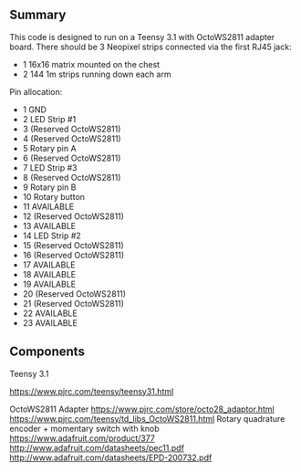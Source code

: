 ## Summary

This code is designed to run on a Teensy 3.1 with OctoWS2811 adapter board. There should be 3 Neopixel strips connected via the first RJ45 jack:
  - 1 16x16 matrix mounted on the chest
  - 2 144 1m strips running down each arm

Pin allocation:
  -  1 GND
  -  2 LED Strip #1
  -  3 (Reserved OctoWS2811)
  -  4 (Reserved OctoWS2811)
  -  5 Rotary pin A
  -  6 (Reserved OctoWS2811)
  -  7 LED Strip #3
  -  8 (Reserved OctoWS2811)
  -  9 Rotary pin B
  - 10 Rotary button
  - 11 AVAILABLE
  - 12 (Reserved OctoWS2811)
  - 13 AVAILABLE
  - 14 LED Strip #2
  - 15 (Reserved OctoWS2811)
  - 16 (Reserved OctoWS2811)
  - 17 AVAILABLE
  - 18 AVAILABLE
  - 19 AVAILABLE
  - 20 (Reserved OctoWS2811)
  - 21 (Reserved OctoWS2811)
  - 22 AVAILABLE
  - 23 AVAILABLE

## Components

Teensy 3.1

  https://www.pjrc.com/teensy/teensy31.html
  
  
OctoWS2811 Adapter
  https://www.pjrc.com/store/octo28_adaptor.html
  https://www.pjrc.com/teensy/td_libs_OctoWS2811.html
Rotary quadrature encoder + momentary switch with knob
  https://www.adafruit.com/product/377
  http://www.adafruit.com/datasheets/pec11.pdf
  http://www.adafruit.com/datasheets/EPD-200732.pdf



